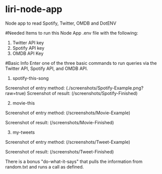 # liri-node-app
Node app to read Spotify, Twitter, OMDB and DotENV

#Needed Items to run this Node App
.env file with the following:
1. Twitter API key
2. Spotify API key
3. OMDB API Key

#Basic Info
Enter one of the three basic commands to run queries via the Twitter API, Spotify API, and OMDB API.
1. spotify-this-song

Screenshot of entry method:
(./screenshots/Spotify-Example.png?raw=true)
Screenshot of result:
(/screenshots/Spotify-Finished)


2. movie-this

Screenshot of entry method:
(/screenshots/Movie-Example)

Screenshot of result:
(/screenshots/Movie-Finished)


3. my-tweets

Screenshot of entry method:
(/screenshots/Tweet-Example)

Screenshot of result:
(/screenshots/Tweet-Finished)

There is a bonus "do-what-it-says" that pulls the information from random.txt and runs a call as defined.
